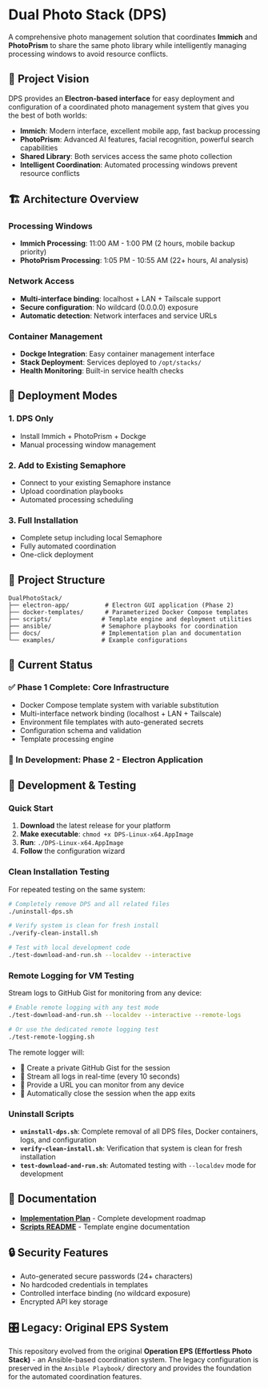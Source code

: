 # Dual Photo Stack (DPS)

A comprehensive photo management solution that coordinates **Immich** and **PhotoPrism** to share the same photo library while intelligently managing processing windows to avoid resource conflicts.

## 🎯 Project Vision

DPS provides an **Electron-based interface** for easy deployment and configuration of a coordinated photo management system that gives you the best of both worlds:

- **Immich**: Modern interface, excellent mobile app, fast backup processing
- **PhotoPrism**: Advanced AI features, facial recognition, powerful search capabilities
- **Shared Library**: Both services access the same photo collection
- **Intelligent Coordination**: Automated processing windows prevent resource conflicts

## 🏗️ Architecture Overview

### Processing Windows
- **Immich Processing**: 11:00 AM - 1:00 PM (2 hours, mobile backup priority)
- **PhotoPrism Processing**: 1:05 PM - 10:55 AM (22+ hours, AI analysis)

### Network Access
- **Multi-interface binding**: localhost + LAN + Tailscale support
- **Secure configuration**: No wildcard (0.0.0.0) exposure
- **Automatic detection**: Network interfaces and service URLs

### Container Management
- **Dockge Integration**: Easy container management interface
- **Stack Deployment**: Services deployed to `/opt/stacks/`
- **Health Monitoring**: Built-in service health checks

## 🚀 Deployment Modes

### 1. DPS Only
- Install Immich + PhotoPrism + Dockge
- Manual processing window management

### 2. Add to Existing Semaphore
- Connect to your existing Semaphore instance
- Upload coordination playbooks
- Automated processing scheduling

### 3. Full Installation
- Complete setup including local Semaphore
- Fully automated coordination
- One-click deployment

## 📁 Project Structure

```
DualPhotoStack/
├── electron-app/          # Electron GUI application (Phase 2)
├── docker-templates/      # Parameterized Docker Compose templates
├── scripts/              # Template engine and deployment utilities
├── ansible/              # Semaphore playbooks for coordination
├── docs/                 # Implementation plan and documentation
└── examples/             # Example configurations
```

## 🔧 Current Status

### ✅ Phase 1 Complete: Core Infrastructure
- Docker Compose template system with variable substitution
- Multi-interface network binding (localhost + LAN + Tailscale)
- Environment file templates with auto-generated secrets
- Configuration schema and validation
- Template processing engine

### 🚧 In Development: Phase 2 - Electron Application

## 🧪 Development & Testing

### Quick Start
1. **Download** the latest release for your platform
2. **Make executable**: `chmod +x DPS-Linux-x64.AppImage`  
3. **Run**: `./DPS-Linux-x64.AppImage`
4. **Follow** the configuration wizard

### Clean Installation Testing
For repeated testing on the same system:

```bash
# Completely remove DPS and all related files
./uninstall-dps.sh

# Verify system is clean for fresh install
./verify-clean-install.sh

# Test with local development code
./test-download-and-run.sh --localdev --interactive
```

### Remote Logging for VM Testing
Stream logs to GitHub Gist for monitoring from any device:

```bash
# Enable remote logging with any test mode
./test-download-and-run.sh --localdev --interactive --remote-logs

# Or use the dedicated remote logging test
./test-remote-logging.sh
```

The remote logger will:
- 📡 Create a private GitHub Gist for the session
- 🔄 Stream all logs in real-time (every 10 seconds)
- 📱 Provide a URL you can monitor from any device
- 🧹 Automatically close the session when the app exits

### Uninstall Scripts
- **`uninstall-dps.sh`**: Complete removal of all DPS files, Docker containers, logs, and configuration
- **`verify-clean-install.sh`**: Verification that system is clean for fresh installation
- **`test-download-and-run.sh`**: Automated testing with `--localdev` mode for development

## 📖 Documentation

- **[Implementation Plan](Docs/IMPLEMENTATION_PLAN.md)** - Complete development roadmap
- **[Scripts README](scripts/README.md)** - Template engine documentation

## 🔒 Security Features

- Auto-generated secure passwords (24+ characters)
- No hardcoded credentials in templates
- Controlled interface binding (no wildcard exposure)
- Encrypted API key storage

## 🎛️ Legacy: Original EPS System

This repository evolved from the original **Operation EPS (Effortless Photo Stack)** - an Ansible-based coordination system. The legacy configuration is preserved in the `Ansible Playbook/` directory and provides the foundation for the automated coordination features.
